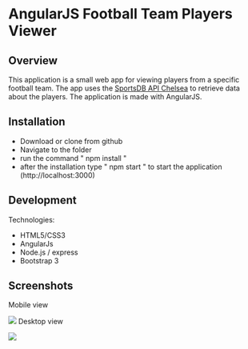 # AngularJS Football Team Players Viewer

## Overview

This application is a small web app for viewing players from a specific football team. The app uses the [SportsDB API Chelsea](http://www.thesportsdb.com/api/v1/json/1/searchplayers.php?t=Chelsea )
 to retrieve data about the players.
 The application is made with AngularJS.

## Installation

 - Download or clone from github
 - Navigate to the folder
 - run the command " npm install "
 - after the installation type " npm start " to start the application
 (http://localhost:3000)

## Development
Technologies:

- HTML5/CSS3
- AngularJs 
- Node.js / express
- Bootstrap 3

## Screenshots
Mobile view

![](https://drive.google.com/uc?id=1IpJNB3B0httzVcoVJ0Ks-KESJxm3qmjY)
Desktop view

![](https://drive.google.com/uc?id=1XxNeVu9sO0JKEYAZSDiEsPLMy3-cW7Ly)



